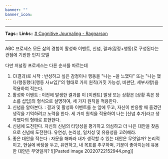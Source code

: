 ```yaml
---
banner: ""
banner_icon: 
---
```


---
**Tags**:: 
**Links**:: [# Cognitive Journaling - Ragnarson](https://medium.com/org-hacking/cognitive-journaling-ragnarson-765e830ab0e6)

---
ABC 프로세스
모든 삶의 경험이 활성화 이벤트, 신념, 결과(감정+행동)로 구성된다는 관점에 기반한 인지 모델

다만 저널링 프로세스는 다른 순서를 따르는데
1. C(결과)로 시작 : 반성하고 싶은 감정이나 행동을 "나는 ~을 느꼈다" 또는 "나는 했다/행동했다[행동 사ㅂ입]"의 형태로 가지 원칙(거짓 가능성, 비판단, 세부사항)을 적용하여 적는다.
2. 활성화 이벤트 : 이전에 발생한 결과를 이 [이벤트] 발생 또는 상황은 [상황 혹은 장소를 삽입]의 형식으로 설명하여, 세 가지 원칙을 적용한다.
3. 신념을 알아본다. : 결과 및 활성화 이벤트를 눈 앞에 두고, 자신이 반응할 때 즐겼던 생각을 기억하려고 노력을 한다. 세 가지 원칙을 적용하여 나는 [신념 추가]라고 생각했다의 형태로 표현한다.
4. 신념에 도전한다. 자신의 신념의 타당성을 평가하고 의심하고 더 나은 대안을 찾음으로 신념에 도전한다. 유연성, 논리성, 일치성 및 유용성을 고려해라.
5. 좋은 대안을 적는다 : 자문을 해봐라 내가 생각할 수 있는 대안은 무엇일까? 논리적이고, 현실에 바탕을 두고, 유연하고, 내 목표를 추구하며, 기분이 좋아지는데 유용한 대안은 무엇일까?
 ![[Pasted image 20220722152944.png]]
# 